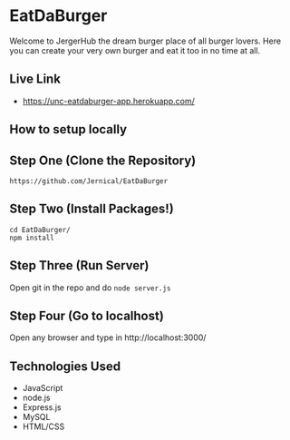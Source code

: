 # EatDaBurger

Welcome to JergerHub the dream burger place of all burger lovers. Here you can create your very own burger and eat it too in no time at all.

## Live Link ##

* https://unc-eatdaburger-app.herokuapp.com/

## How to setup locally ##

## Step One (Clone the Repository) ##

```
https://github.com/Jernical/EatDaBurger
```

## Step Two (Install Packages!) ##

```
cd EatDaBurger/
npm install
```

## Step Three (Run Server) ##
Open git in the repo and do ``node server.js``

## Step Four (Go to localhost) ##
Open any browser and type in http://localhost:3000/

## Technologies Used ##

* JavaScript
* node.js
* Express.js
* MySQL
* HTML/CSS
